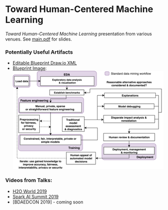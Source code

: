 # Toward Human-Centered Machine Learning

_Toward Human-Centered Machine Learning_ presentation from various venues. See [main.pdf](main.pdf) for slides.

### Potentially Useful Artifacts

* [Editable Blueprint Draw.io XML](blueprint.xml)
* [Blueprint Image](img/blueprint.png):
![](img/blueprint.png)

### Videos from Talks:

* [H2O World 2019](https://www.youtube.com/watch?v=diMSemHRNDw)
* [Spark AI Summit 2019](https://databricks.com/session/interpretable-ai-not-just-for-regulators)
* [BDAEDCON 2019] - coming soon
